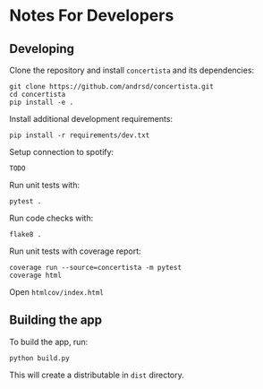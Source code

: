 # Notes For Developers

## Developing

Clone the repository and install `concertista` and its dependencies:

```
git clone https://github.com/andrsd/concertista.git
cd concertista
pip install -e .
```

Install additional development requirements:

```
pip install -r requirements/dev.txt
```

Setup connection to spotify:

```
TODO
```

Run unit tests with:

```
pytest .
```

Run code checks with:

```
flake8 .
```

Run unit tests with coverage report:

```
coverage run --source=concertista -m pytest
coverage html
```

Open `htmlcov/index.html`

## Building the app

To build the app, run:

```
python build.py
```

This will create a distributable in `dist` directory.
